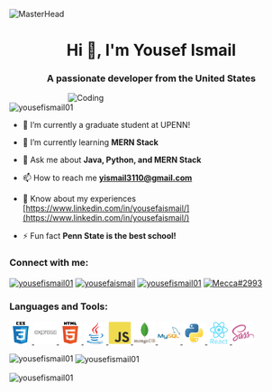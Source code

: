 ![MasterHead](https://thumbs.dreamstime.com/b/horizontal-banner-hands-typing-laptop-keyboard-various-electronic-devices-symbols-programming-software-horizontal-125917922.jpg)
<h1 align="center">Hi 👋, I'm Yousef Ismail</h1>
<h3 align="center">A passionate developer from the United States</h3>
<img align="right" alt="Coding" width="400" src="https://simplepassivecashflow.com/wp-content/uploads/2017/11/Work-Fun.gif"/>

<p align="left"> <img src="https://komarev.com/ghpvc/?username=yousefismail01&label=Profile%20views&color=190eb4&style=flat" alt="yousefismail01" /> </p>

- 🔭 I’m currently a graduate student at UPENN!

- 🌱 I’m currently learning **MERN Stack**

- 💬 Ask me about **Java, Python, and MERN Stack**

- 📫 How to reach me **yismail3110@gmail.com**

- 📄 Know about my experiences [https://www.linkedin.com/in/yousefaismail/](https://www.linkedin.com/in/yousefaismail/)

- ⚡ Fun fact **Penn State is the best school!**

<h3 align="left">Connect with me:</h3>
<p align="left">
<a href="https://twitter.com/yousefismail01" target="blank"><img align="center" src="https://raw.githubusercontent.com/rahuldkjain/github-profile-readme-generator/master/src/images/icons/Social/twitter.svg" alt="yousefismail01" height="30" width="40" /></a>
<a href="https://linkedin.com/in/yousefaismail" target="blank"><img align="center" src="https://raw.githubusercontent.com/rahuldkjain/github-profile-readme-generator/master/src/images/icons/Social/linked-in-alt.svg" alt="yousefaismail" height="30" width="40" /></a>
<a href="https://instagram.com/yousefismail22" target="blank"><img align="center" src="https://raw.githubusercontent.com/rahuldkjain/github-profile-readme-generator/master/src/images/icons/Social/instagram.svg" alt="yousefismail01" height="30" width="40" /></a>
<a href="https://discord.gg/Mecca#2993" target="blank"><img align="center" src="https://raw.githubusercontent.com/rahuldkjain/github-profile-readme-generator/master/src/images/icons/Social/discord.svg" alt="Mecca#2993" height="30" width="40" /></a>
</p>

<h3 align="left">Languages and Tools:</h3>
<p align="left"> <a href="https://www.w3schools.com/css/" target="_blank" rel="noreferrer"> <img src="https://raw.githubusercontent.com/devicons/devicon/master/icons/css3/css3-original-wordmark.svg" alt="css3" width="40" height="40"/> </a> <a href="https://expressjs.com" target="_blank" rel="noreferrer"> <img src="https://raw.githubusercontent.com/devicons/devicon/master/icons/express/express-original-wordmark.svg" alt="express" width="40" height="40"/> </a> <a href="https://www.w3.org/html/" target="_blank" rel="noreferrer"> <img src="https://raw.githubusercontent.com/devicons/devicon/master/icons/html5/html5-original-wordmark.svg" alt="html5" width="40" height="40"/> </a> <a href="https://www.java.com" target="_blank" rel="noreferrer"> <img src="https://raw.githubusercontent.com/devicons/devicon/master/icons/java/java-original.svg" alt="java" width="40" height="40"/> </a> <a href="https://developer.mozilla.org/en-US/docs/Web/JavaScript" target="_blank" rel="noreferrer"> <img src="https://raw.githubusercontent.com/devicons/devicon/master/icons/javascript/javascript-original.svg" alt="javascript" width="40" height="40"/> </a> <a href="https://www.mongodb.com/" target="_blank" rel="noreferrer"> <img src="https://raw.githubusercontent.com/devicons/devicon/master/icons/mongodb/mongodb-original-wordmark.svg" alt="mongodb" width="40" height="40"/> </a> <a href="https://www.mysql.com/" target="_blank" rel="noreferrer"> <img src="https://raw.githubusercontent.com/devicons/devicon/master/icons/mysql/mysql-original-wordmark.svg" alt="mysql" width="40" height="40"/> </a> <a href="https://www.python.org" target="_blank" rel="noreferrer"> <img src="https://raw.githubusercontent.com/devicons/devicon/master/icons/python/python-original.svg" alt="python" width="40" height="40"/> </a> <a href="https://reactjs.org/" target="_blank" rel="noreferrer"> <img src="https://raw.githubusercontent.com/devicons/devicon/master/icons/react/react-original-wordmark.svg" alt="react" width="40" height="40"/> </a> <a href="https://sass-lang.com" target="_blank" rel="noreferrer"> <img src="https://raw.githubusercontent.com/devicons/devicon/master/icons/sass/sass-original.svg" alt="sass" width="40" height="40"/> </a> </p>

<p><img align="left" src="https://github-readme-stats.vercel.app/api/top-langs?username=yousefismail01&show_icons=true&locale=en&layout=compact" alt="yousefismail01" /></p>

<p>&nbsp;<img align="center" src="https://github-readme-stats.vercel.app/api?username=yousefismail01&show_icons=true&locale=en" alt="yousefismail01" /></p>

<p><img align="center" src="https://github-readme-streak-stats.herokuapp.com/?user=yousefismail01&" alt="yousefismail01" /></p>
